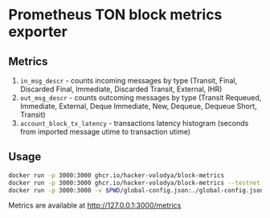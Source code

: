 # Prometheus TON block metrics exporter

## Metrics

1. `in_msg_descr` - counts incoming messages by type (Transit, Final, Discarded Final, Immediate, Discarded Transit, External, IHR)
2. `out_msg_descr` - counts outcoming messages by type (Transit Requeued, Immediate, External, Deque Immediate, New, Dequeue, Dequeue Short, Transit)
3. `account_block_tx_latency` - transactions latency histogram (seconds from imported message utime to transaction utime)

## Usage

```bash
docker run -p 3000:3000 ghcr.io/hacker-volodya/block-metrics
docker run -p 3000:3000 ghcr.io/hacker-volodya/block-metrics --testnet
docker run -p 3000:3000 -v $PWD/global-config.json:./global-config.json ghcr.io/hacker-volodya/block-metrics --config ./global-config.json
```

Metrics are available at http://127.0.0.1:3000/metrics
